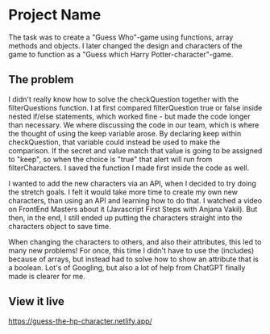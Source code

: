 # Project Name

The task was to create a "Guess Who"-game using functions, array methods and objects. I later changed the design and characters of the game to function as a "Guess which Harry Potter-character"-game.

## The problem

I didn't really know how to solve the checkQuestion together with the filterQuestions function. I at first compared filterQuestion true or false inside nested if/else statements, which worked fine - but made the code longer than necessary. We where discussing the code in our team, which is where the thought of using the keep variable arose. By declaring keep within checkQuestion, that variable could instead be used to make the comparison. If the secret and value match that value is going to be assigned to "keep", so when the choice is "true" that alert will run from filterCharacters. I saved the function I made first inside the code as well. 

I wanted to add the new characters via an API, when I decided to try doing the stretch goals. I felt it would take more time to create my own new characters, than using an API and learning how to do that. I watched a video on FrontEnd Masters about it (Javascript First Steps with Anjana Vakil). But then, in the end, I still ended up putting the characters straight into the characters object to save time.

When changing the characters to others, and also their attributes, this led to many new problems! For once, this time I didn't have to use the (includes) because of arrays, but instead had to solve how to show an attribute that is a boolean. Lot's of Googling, but also a lot of help from ChatGPT finally made is clearer for me. 

## View it live

https://guess-the-hp-character.netlify.app/

